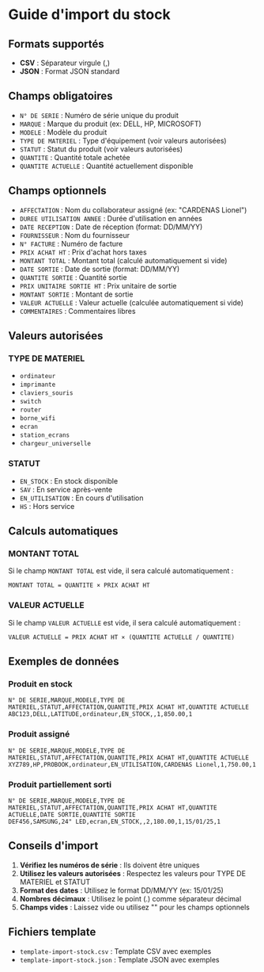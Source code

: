 # Guide d'import du stock

## Formats supportés
- **CSV** : Séparateur virgule (,)
- **JSON** : Format JSON standard

## Champs obligatoires
- `N° DE SERIE` : Numéro de série unique du produit
- `MARQUE` : Marque du produit (ex: DELL, HP, MICROSOFT)
- `MODELE` : Modèle du produit
- `TYPE DE MATERIEL` : Type d'équipement (voir valeurs autorisées)
- `STATUT` : Statut du produit (voir valeurs autorisées)
- `QUANTITE` : Quantité totale achetée
- `QUANTITE ACTUELLE` : Quantité actuellement disponible

## Champs optionnels
- `AFFECTATION` : Nom du collaborateur assigné (ex: "CARDENAS Lionel")
- `DUREE UTILISATION ANNEE` : Durée d'utilisation en années
- `DATE RECEPTION` : Date de réception (format: DD/MM/YY)
- `FOURNISSEUR` : Nom du fournisseur
- `N° FACTURE` : Numéro de facture
- `PRIX ACHAT HT` : Prix d'achat hors taxes
- `MONTANT TOTAL` : Montant total (calculé automatiquement si vide)
- `DATE SORTIE` : Date de sortie (format: DD/MM/YY)
- `QUANTITE SORTIE` : Quantité sortie
- `PRIX UNITAIRE SORTIE HT` : Prix unitaire de sortie
- `MONTANT SORTIE` : Montant de sortie
- `VALEUR ACTUELLE` : Valeur actuelle (calculée automatiquement si vide)
- `COMMENTAIRES` : Commentaires libres

## Valeurs autorisées

### TYPE DE MATERIEL
- `ordinateur`
- `imprimante`
- `claviers_souris`
- `switch`
- `router`
- `borne_wifi`
- `ecran`
- `station_ecrans`
- `chargeur_universelle`

### STATUT
- `EN_STOCK` : En stock disponible
- `SAV` : En service après-vente
- `EN_UTILISATION` : En cours d'utilisation
- `HS` : Hors service

## Calculs automatiques

### MONTANT TOTAL
Si le champ `MONTANT TOTAL` est vide, il sera calculé automatiquement :
```
MONTANT TOTAL = QUANTITE × PRIX ACHAT HT
```

### VALEUR ACTUELLE
Si le champ `VALEUR ACTUELLE` est vide, il sera calculé automatiquement :
```
VALEUR ACTUELLE = PRIX ACHAT HT × (QUANTITE ACTUELLE / QUANTITE)
```

## Exemples de données

### Produit en stock
```csv
N° DE SERIE,MARQUE,MODELE,TYPE DE MATERIEL,STATUT,AFFECTATION,QUANTITE,PRIX ACHAT HT,QUANTITE ACTUELLE
ABC123,DELL,LATITUDE,ordinateur,EN_STOCK,,1,850.00,1
```

### Produit assigné
```csv
N° DE SERIE,MARQUE,MODELE,TYPE DE MATERIEL,STATUT,AFFECTATION,QUANTITE,PRIX ACHAT HT,QUANTITE ACTUELLE
XYZ789,HP,PROBOOK,ordinateur,EN_UTILISATION,CARDENAS Lionel,1,750.00,1
```

### Produit partiellement sorti
```csv
N° DE SERIE,MARQUE,MODELE,TYPE DE MATERIEL,STATUT,AFFECTATION,QUANTITE,PRIX ACHAT HT,QUANTITE ACTUELLE,DATE SORTIE,QUANTITE SORTIE
DEF456,SAMSUNG,24" LED,ecran,EN_STOCK,,2,180.00,1,15/01/25,1
```

## Conseils d'import

1. **Vérifiez les numéros de série** : Ils doivent être uniques
2. **Utilisez les valeurs autorisées** : Respectez les valeurs pour TYPE DE MATERIEL et STATUT
3. **Format des dates** : Utilisez le format DD/MM/YY (ex: 15/01/25)
4. **Nombres décimaux** : Utilisez le point (.) comme séparateur décimal
5. **Champs vides** : Laissez vide ou utilisez "" pour les champs optionnels

## Fichiers template
- `template-import-stock.csv` : Template CSV avec exemples
- `template-import-stock.json` : Template JSON avec exemples




